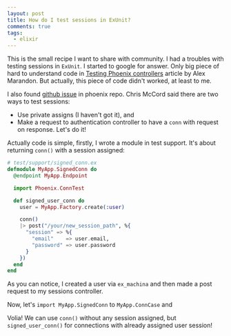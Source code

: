 ```yaml
---
layout: post
title: How do I test sessions in ExUnit?
comments: true
tags:
  - elixir
---
```


This is the small recipe I want to share with community. I had a troubles with testing sessions in `ExUnit`. I started to google for answer. Only big piece of hard to understand code in [Testing Phoenix controllers](http://alexmarandon.com/articles/testing_phoenix_controllers/#testing-with-the-default-plug-pipeline) article by Alex Marandon. But actually, this piece of code didn't worked, at least to me.

I also found [github issue](https://github.com/phoenixframework/phoenix/issues/1008) in phoenix repo. Chris McCord said there are two ways to test sessions:

 * Use private assigns (I haven't got it), and
 * Make a request to authentication controller to have a `conn` with request on response. Let's do it!

Actually code is simple, firstly, I wrote a module in test support. It's about returning `conn()` with a session assigned:

``` elixir
# test/support/signed_conn.ex
defmodule MyApp.SignedConn do
  @endpoint MyApp.Endpoint

  import Phoenix.ConnTest

  def signed_user_conn do
    user = MyApp.Factory.create(:user)

    conn()
    |> post("/your/new_session_path", %{
      "session" => %{
        "email"    => user.email,
        "password" => user.password
      }
    })
  end
end
```

As you can notice, I created a user via `ex_machina` and then made a post request to my sessions controller.

Now, let's `import MyApp.SignedConn` to `MyApp.ConnCase` and

Volia! We can use `conn()` without any session assigned, but `signed_user_conn()` for connections with already assigned user session!
